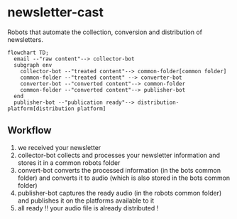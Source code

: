 # newsletter-cast

Robots that automate the collection, conversion and distribution of newsletters.

```mermaid
flowchart TD;
  email --"raw content"--> collector-bot
  subgraph env
    collector-bot --"treated content"--> common-folder[common folder]
    common-folder --"treated content" --> converter-bot
    converter-bot --"converted content"--> common-folder
    common-folder --"converted content"--> publisher-bot
  end
  publisher-bot --"publication ready"--> distribution-platform[distribution platform]
```

## Workflow
  1. we received your newsletter
  2. collector-bot collects and processes your newsletter information and stores it in a common robots folder
  3. convert-bot converts the processed information (in the bots common folder) and converts it to audio (which is also stored in the bots common folder)
  4. publisher-bot captures the ready audio (in the robots common folder) and publishes it on the platforms available to it
  5. all ready !! your audio file is already distributed !

